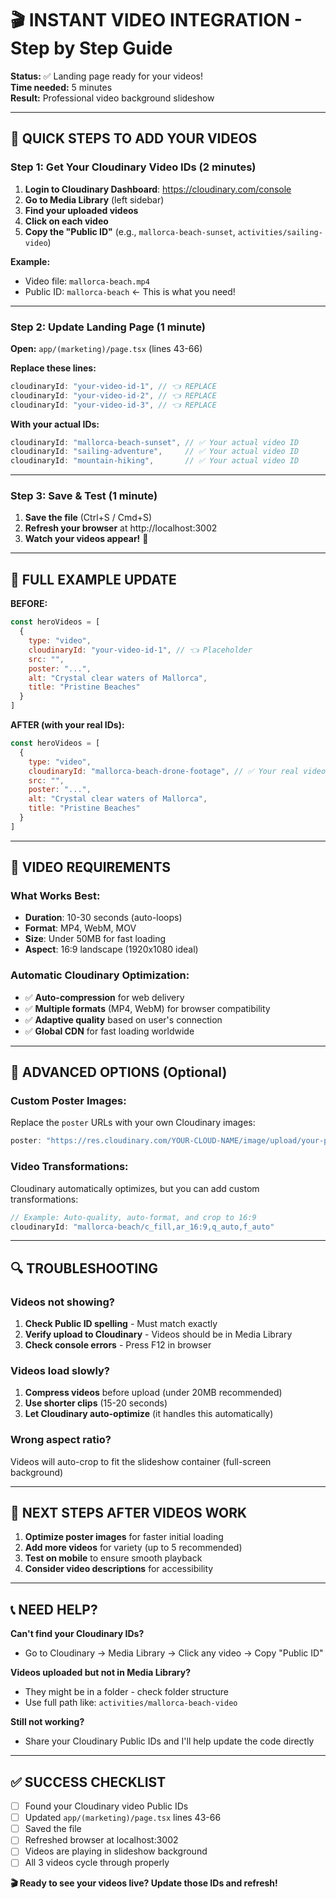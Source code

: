 # 🎬 INSTANT VIDEO INTEGRATION - Step by Step Guide

**Status:** ✅ Landing page ready for your videos!  
**Time needed:** 5 minutes  
**Result:** Professional video background slideshow

---

## 🎯 **QUICK STEPS TO ADD YOUR VIDEOS**

### **Step 1: Get Your Cloudinary Video IDs (2 minutes)**

1. **Login to Cloudinary Dashboard**: https://cloudinary.com/console
2. **Go to Media Library** (left sidebar)
3. **Find your uploaded videos**
4. **Click on each video** 
5. **Copy the "Public ID"** (e.g., `mallorca-beach-sunset`, `activities/sailing-video`)

**Example:**
- Video file: `mallorca-beach.mp4`
- Public ID: `mallorca-beach` ← This is what you need!

---

### **Step 2: Update Landing Page (1 minute)**

**Open:** `app/(marketing)/page.tsx` (lines 43-66)

**Replace these lines:**
```javascript
cloudinaryId: "your-video-id-1", // 👈 REPLACE
cloudinaryId: "your-video-id-2", // 👈 REPLACE  
cloudinaryId: "your-video-id-3", // 👈 REPLACE
```

**With your actual IDs:**
```javascript
cloudinaryId: "mallorca-beach-sunset", // ✅ Your actual video ID
cloudinaryId: "sailing-adventure",     // ✅ Your actual video ID
cloudinaryId: "mountain-hiking",       // ✅ Your actual video ID
```

---

### **Step 3: Save & Test (1 minute)**

1. **Save the file** (Ctrl+S / Cmd+S)
2. **Refresh your browser** at http://localhost:3002
3. **Watch your videos appear!** 🎉

---

## 🔧 **FULL EXAMPLE UPDATE**

**BEFORE:**
```javascript
const heroVideos = [
  {
    type: "video",
    cloudinaryId: "your-video-id-1", // 👈 Placeholder
    src: "",
    poster: "...",
    alt: "Crystal clear waters of Mallorca",
    title: "Pristine Beaches"
  }
]
```

**AFTER (with your real IDs):**
```javascript
const heroVideos = [
  {
    type: "video",
    cloudinaryId: "mallorca-beach-drone-footage", // ✅ Your real video
    src: "",
    poster: "...",
    alt: "Crystal clear waters of Mallorca",
    title: "Pristine Beaches"
  }
]
```

---

## 🎥 **VIDEO REQUIREMENTS**

### **What Works Best:**
- **Duration**: 10-30 seconds (auto-loops)
- **Format**: MP4, WebM, MOV
- **Size**: Under 50MB for fast loading
- **Aspect**: 16:9 landscape (1920x1080 ideal)

### **Automatic Cloudinary Optimization:**
- ✅ **Auto-compression** for web delivery
- ✅ **Multiple formats** (MP4, WebM) for browser compatibility
- ✅ **Adaptive quality** based on user's connection
- ✅ **Global CDN** for fast loading worldwide

---

## 🚀 **ADVANCED OPTIONS (Optional)**

### **Custom Poster Images:**
Replace the `poster` URLs with your own Cloudinary images:
```javascript
poster: "https://res.cloudinary.com/YOUR-CLOUD-NAME/image/upload/your-poster-image.jpg"
```

### **Video Transformations:**
Cloudinary automatically optimizes, but you can add custom transformations:
```javascript
// Example: Auto-quality, auto-format, and crop to 16:9
cloudinaryId: "mallorca-beach/c_fill,ar_16:9,q_auto,f_auto"
```

---

## 🔍 **TROUBLESHOOTING**

### **Videos not showing?**
1. **Check Public ID spelling** - Must match exactly
2. **Verify upload to Cloudinary** - Videos should be in Media Library
3. **Check console errors** - Press F12 in browser

### **Videos load slowly?**
1. **Compress videos** before upload (under 20MB recommended)
2. **Use shorter clips** (15-20 seconds)
3. **Let Cloudinary auto-optimize** (it handles this automatically)

### **Wrong aspect ratio?**
Videos will auto-crop to fit the slideshow container (full-screen background)

---

## 🎯 **NEXT STEPS AFTER VIDEOS WORK**

1. **Optimize poster images** for faster initial loading
2. **Add more videos** for variety (up to 5 recommended)
3. **Test on mobile** to ensure smooth playback
4. **Consider video descriptions** for accessibility

---

## 📞 **NEED HELP?**

**Can't find your Cloudinary IDs?**
- Go to Cloudinary → Media Library → Click any video → Copy "Public ID"

**Videos uploaded but not in Media Library?**  
- They might be in a folder - check folder structure
- Use full path like: `activities/mallorca-beach-video`

**Still not working?**
- Share your Cloudinary Public IDs and I'll help update the code directly

---

## ✅ **SUCCESS CHECKLIST**

- [ ] Found your Cloudinary video Public IDs
- [ ] Updated `app/(marketing)/page.tsx` lines 43-66 
- [ ] Saved the file
- [ ] Refreshed browser at localhost:3002
- [ ] Videos are playing in slideshow background
- [ ] All 3 videos cycle through properly

**🎬 Ready to see your videos live? Update those IDs and refresh!** 